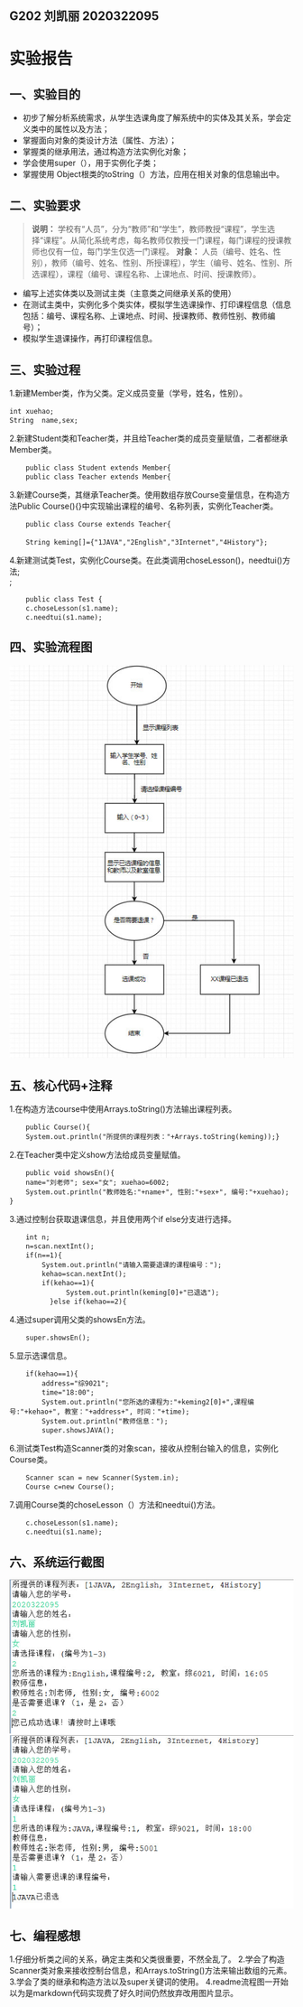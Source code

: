 ## G202 刘凯丽 2020322095
# 实验报告
## 一、实验目的
* 初步了解分析系统需求，从学生选课角度了解系统中的实体及其关系，学会定义类中的属性以及方法；
* 掌握面向对象的类设计方法（属性、方法）；
* 掌握类的继承用法，通过构造方法实例化对象；
* 学会使用super（），用于实例化子类；
* 掌握使用 Object根类的toString（）方法，应用在相关对象的信息输出中。
## 二、实验要求
> **说明：** 学校有“人员”，分为“教师”和“学生”，教师教授“课程”，学生选择“课程”。从简化系统考虑，每名教师仅教授一门课程，每门课程的授课教师也仅有一位，每门学生仅选一门课程。
**对象：** 人员（编号、姓名、性别），教师（编号、姓名、性别、所授课程），学生（编号、姓名、性别、所选课程），课程（编号、课程名称、上课地点、时间、授课教师）。
* 编写上述实体类以及测试主类（主意类之间继承关系的使用）
* 在测试主类中，实例化多个类实体，模拟学生选课操作、打印课程信息（信息包括：编号、课程名称、上课地点、时间、授课教师、教师性别、教师编号）；
* 模拟学生退课操作，再打印课程信息。
## 三、实验过程
1.新建Member类，作为父类。定义成员变量（学号，姓名，性别）。<br/>

    int xuehao;
    String  name,sex;
    
2.新建Student类和Teacher类，并且给Teacher类的成员变量赋值，二者都继承Member类。<br/>

		public class Student extends Member{
		public class Teacher extends Member{
		
3.新建Course类，其继承Teacher类。使用数组存放Course变量信息，在构造方法Public Course(){}中实现输出课程的编号、名称列表，实例化Teacher类。<br/>		

		public class Course extends Teacher{
		
		String keming[]={"1JAVA","2English","3Internet","4History"};
		
4.新建测试类Test，实例化Course类。在此类调用choseLesson()，needtui()方法;<br/>;
		
		public class Test {    
		c.choseLesson(s1.name);
		c.needtui(s1.name);
		
## 四、实验流程图
![image](https://github.com/G202liukaili/ChoseLesson/blob/main/image/liuchengtu.jpg)
## 五、核心代码+注释
1.在构造方法course中使用Arrays.toString()方法输出课程列表。
		
		public Course(){
		System.out.println("所提供的课程列表："+Arrays.toString(keming));}

2.在Teacher类中定义show方法给成员变量赋值。

		public void showsEn(){
		name="刘老师"; sex="女"; xuehao=6002;
		System.out.println("教师姓名:"+name+", 性别:"+sex+", 编号:"+xuehao);
	}
		
3.通过控制台获取退课信息，并且使用两个if else分支进行选择。

		int n;
		n=scan.nextInt();
		if(n==1){
			System.out.println("请输入需要退课的课程编号：");
			kehao=scan.nextInt();
		    if(kehao==1){
				  System.out.println(keming[0]+"已退选");
			  }else if(kehao==2){		
4.通过super调用父类的showsEn方法。

		super.showsEn();
5.显示选课信息。

		if(kehao==1){
			address="综9021";
			time="18:00";
			System.out.println("您所选的课程为:"+keming2[0]+",课程编号:"+kehao+", 教室："+address+", 时间："+time);
			System.out.println("教师信息：");
			super.showsJAVA();
6.测试类Test构造Scanner类的对象scan，接收从控制台输入的信息，实例化Course类。

		Scanner scan = new Scanner(System.in);	
		Course c=new Course();
7.调用Course类的choseLesson（）方法和needtui()方法。

		c.choseLesson(s1.name);
		c.needtui(s1.name);
## 六、系统运行截图
![image](https://github.com/G202liukaili/ChoseLesson/blob/main/image/2020-11-01_125900.jpg)
![image](https://github.com/G202liukaili/ChoseLesson/blob/main/image/2020-11-01_130135.jpg)
## 七、编程感想
1.仔细分析类之间的关系，确定主类和父类很重要，不然全乱了。
2.学会了构造Scanner类对象来接收控制台信息，和Arrays.toString()方法来输出数组的元素。
3.学会了类的继承和构造方法以及super关键词的使用。
4.readme流程图一开始以为是markdown代码实现费了好久时间仍然放弃改用图片显示。

		
		
		







